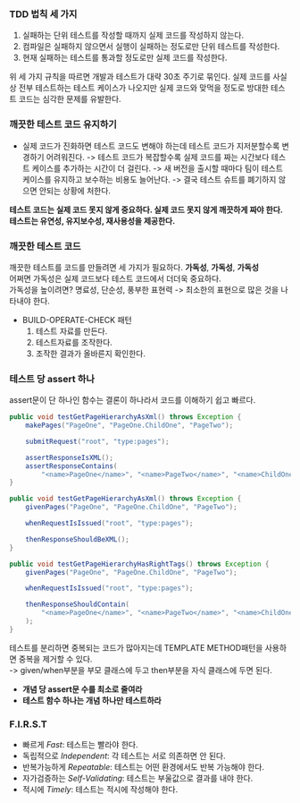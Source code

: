 ### TDD 법칙 세 가지
1. 실패하는 단위 테스트를 작성할 때까지 실제 코드를 작성하지 않는다.
2. 컴파일은 실패하지 않으면서 실행이 실패하는 정도로만 단위 테스트를 작성한다.
3. 현재 실패하는 테스트를 통과할 정도로만 실제 코드를 작성한다.

위 세 가지 규칙을 따르면 개발과 테스트가 대략 30초 주기로 묶인다. 실제 코드를 사실상 전부 테스트하는 테스트 케이스가 나오지만 실제 코드와 맞먹을 정도로 방대한 테스트 코드는 심각한 문제를 유발한다.

### 깨끗한 테스트 코드 유지하기
- 실제 코드가 진화하면 테스트 코드도 변해야 하는데 테스트 코드가 지저분할수록 변경하기 어려워진다.
-> 테스트 코드가 복잡할수록 실제 코드를 짜는 시간보다 테스트 케이스를 추가하는 시간이 더 걸린다.
-> 새 버전을 출시할 때마다 팀이 테스트 케이스를 유지하고 보수하는 비용도 늘어난다.
-> 결국 테스트 슈트를 폐기하지 않으면 안되는 상황에 처한다.

**테스트 코드는 실제 코드 못지 않게 중요하다. 실제 코드 못지 않게 깨끗하게 짜야 한다.**
**테스트는 유연성, 유지보수성, 재사용성을 제공한다.**

### 깨끗한 테스트 코드
깨끗한 테스트를 코드를 만들려면 세 가지가 필요하다. **가독성**, **가독성**, **가독성**  
어쩌면 가독성은 실제 코드보다 테스트 코드에서 더더욱 중요하다.  
가독성을 높이려면? 명료성, 단순성, 풍부한 표현력 -> 최소한의 표현으로 많은 것을 나타내야 한다.

- BUILD-OPERATE-CHECK 패턴
   1. 테스트 자료를 만든다.
   2. 테스트자료를 조작한다.
   3. 조작한 결과가 올바른지 확인한다.

### 테스트 당 assert 하나
assert문이  단 하나인 함수는 결론이 하나라서 코드를 이해하기 쉽고 빠르다.
```java
public void testGetPageHierarchyAsXml() throws Exception {
	makePages("PageOne", "PageOne.ChildOne", "PageTwo");

	submitRequest("root", "type:pages");

	assertResponseIsXML();
	assertResponseContains(
		"<name>PageOne</name>", "<name>PageTwo</name>", "<name>ChildOne</name>");
}
```


```java
public void testGetPageHierarchyAsXml() throws Exception { 
	givenPages("PageOne", "PageOne.ChildOne", "PageTwo");

	whenRequestIsIssued("root", "type:pages");

	thenResponseShouldBeXML(); 
}

public void testGetPageHierarchyHasRightTags() throws Exception { 
	givenPages("PageOne", "PageOne.ChildOne", "PageTwo");

	whenRequestIsIssued("root", "type:pages");

	thenResponseShouldContain(
		"<name>PageOne</name>", "<name>PageTwo</name>", "<name>ChildOne</name>"
	); 
}
```
테스트를 분리하면 중복되는 코드가 많아지는데 TEMPLATE METHOD패턴을 사용하면 중복을 제거할 수 있다.  
-> given/when부분을 부모 클래스에 두고 then부분을 자식 클래스에 두면 된다. 

- **개념 당 assert문 수를 최소로 줄여라**
- **테스트 함수 하나는 개념 하나만 테스트하라**

### F.I.R.S.T
- 빠르게 *Fast*: 테스트는 빨라야 한다.
- 독립적으로 *Independent*: 각 테스트는 서로 의존하면 안 된다.
- 반복가능하게 *Repeatable*: 테스트는 어떤 환경에서도 반복 가능해야 한다.
- 자가검증하는 *Self-Validating*: 테스트는 부울값으로 결과를 내야 한다.
- 적시에 *Timely*: 테스트는 적시에 작성해야 한다.

#
